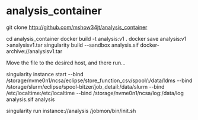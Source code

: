 # analysis_container
git clone http://github.com/mshow34jt/analysis_container

cd analysis_container
docker build -t analysis:v1 .
docker save analysis:v1 >analysisv1.tar
singularity build --sandbox analysis.sif docker-archive://analysisv1.tar

Move the file to the desired host, and there run…

singularity instance start --bind  /storage/nvme0n1/ncsa/eclipse/store_function_csv/spool/:/data/ldms --bind /storage/slurm/eclipse/spool-bitzer/job_detail:/data/slurm --bind /etc/localtime:/etc/localtime --bind /storage/nvme0n1/ncsa/log:/data/log analysis.sif analysis

singularity run instance://analysis /jobmon/bin/init.sh


